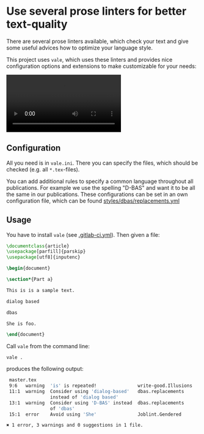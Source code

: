 # Use several prose linters for better text-quality

There are several prose linters available, which check your text and give some
useful advices how to optimize your language style.

This project uses `vale`, which uses these linters and provides nice
configuration options and extensions to make customizable for your needs:

![demo.mp4](demo.mp4)

## Configuration

All you need is in `vale.ini`. There you can specify the files, which should be checked (e.g. all `*.tex`-files).

You can add additional rules to specify a common language throughout all
publications. For example we use the spelling "D-BAS" and want it to be all the
same in our publications. These configurations can be set in an own configuration file, which can be found [styles/dbas/replacements.yml](styles/dbas/replacements.yml)

## Usage

You have to install `vale` (see [.gitlab-ci.yml](.gitlab-ci.yml)). Then given a file:

```tex
\documentclass{article}
\usepackage[parfill]{parskip}
\usepackage[utf8]{inputenc}

\begin{document}

\section*{Part a}

This is is a sample text.

dialog based

dbas

She is foo.

\end{document}
```

Call `vale` from the command line:

    vale .

produces the following output:

```bash
 master.tex
 9:6   warning  'is' is repeated!               write-good.Illusions 
 11:1  warning  Consider using 'dialog-based'   dbas.replacements    
                instead of 'dialog based'                            
 13:1  warning  Consider using 'D-BAS' instead  dbas.replacements    
                of 'dbas'                                            
 15:1  error    Avoid using 'She'               Joblint.Gendered     

✖ 1 error, 3 warnings and 0 suggestions in 1 file.

```